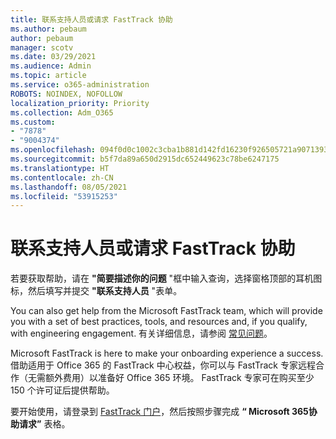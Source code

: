 ```yaml
---
title: 联系支持人员或请求 FastTrack 协助
ms.author: pebaum
author: pebaum
manager: scotv
ms.date: 03/29/2021
ms.audience: Admin
ms.topic: article
ms.service: o365-administration
ROBOTS: NOINDEX, NOFOLLOW
localization_priority: Priority
ms.collection: Adm_O365
ms.custom:
- "7878"
- "9004374"
ms.openlocfilehash: 094f0d0c1002c3cba1b881d142fd16230f926505721a9071393145d5a59d63d4
ms.sourcegitcommit: b5f7da89a650d2915dc652449623c78be6247175
ms.translationtype: HT
ms.contentlocale: zh-CN
ms.lasthandoff: 08/05/2021
ms.locfileid: "53915253"
---
```

# <a name="contact-support-or-request-fasttrack-assistance"></a>联系支持人员或请求 FastTrack 协助

若要获取帮助，请在 **"简要描述你的问题** "框中输入查询，选择窗格顶部的耳机图标，然后填写并提交 **"联系支持人员** "表单。

You can also get help from the ‎Microsoft‎ FastTrack team, which will provide you with a set of best practices, tools, and resources and, if you qualify, with engineering engagement. 有关详细信息，请参阅 [常见问题](https://go.microsoft.com/fwlink/?linkid=2132666)。

‎Microsoft‎ FastTrack is here to make your onboarding experience a success. 借助适用于 Office 365 的 FastTrack 中心权益，你可以与 FastTrack 专家远程合作（无需额外费用）以准备好 Office 365 环境。 FastTrack 专家可在购买至少 150 个许可证后提供帮助。

要开始使用，请登录到 [FastTrack 门户](https://go.microsoft.com/fwlink/?linkid=2125443)，然后按照步骤完成 **“ Microsoft 365协助请求”** 表格。